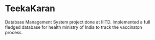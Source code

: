 # TeekaKaran
 Database Management System project done at IIITD. Implemented a full fledged database for health ministry of India to track the vaccinaton process.
